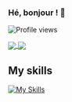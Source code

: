 ### Hé, bonjour ! 👋

![Profile views](https://gpvc.arturio.dev/Softwayback)

<a href="https://www.youtube.com/watch?v=4qRZmFYdozY">
  <img align="center" src="https://github-readme-stats.vercel.app/api?username=Softwayback&count_private=true&show_icons=true&theme=synthwave&include_all_commits=true" />
</a>
<a href="https://www.youtube.com/watch?v=PL9iMPx9CpQ">
  <img align="center" src="https://github-readme-stats.vercel.app/api/top-langs/?username=Softwayback&langs_count=10&layout=compact&hide=javascript&theme=synthwave" />
</a>

## My skills
[![My Skills](https://skillicons.dev/icons?i=androidstudio,angular,arduino,bash,c,cs,cpp,cmake,css,html,docker,figma,github,githubactions,js,linux,materialui,mongodb,pr,react,ts,unity,xd&perline=7)](https://skillicons.dev)
